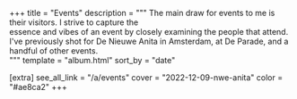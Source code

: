 +++
title = "Events"
description = """
The main draw for events to me is their visitors. I strive to capture the \
essence and vibes of an event by closely examining the people that attend. \
I've previously shot for De Nieuwe Anita in Amsterdam, at De Parade, and a \
handful of other events. \
"""
template = "album.html"
sort_by = "date"

[extra]
see_all_link = "/a/events"
cover = "2022-12-09-nwe-anita"
color = "#ae8ca2"
+++
